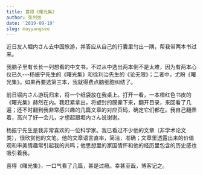 ```yaml
---
title: 喜得《曙光集》
author: 张列弛
date: '2019-09-19'
slug: mayyangsee
---
```

近日友人堀内さん去中国旅游，并答应从自己的行囊里匀出一隅，帮我带两本书过来。  

我脑子里有长长一列想看的中文书，不过从中选出两本倒不是太难，因为有两本心仪已久---杨振宁先生的《曙光集》和徐利治先生的《论无限》；二者中，尤盼《曙光集》。如果再要选第三本，我就得费点脑细胞纠结了。  

前日堀内さん游玩归来，将一个纸袋放在我桌上。打开一看，一本橙红色书皮的《曙光集》赫然在内。我赶紧拿出，将塑封的膜撕下来，翻开目录，来回看了几遍；还不时翻到我非常感兴趣的几篇文章的对应页码，确定它们都在。我自己翻弄着，高兴了好一会儿，才想起跟堀内さん说谢谢。  

杨振宁先生是我非常喜欢的一位科学家。我已看过不少他的文章（非学术论文类），很欣赏他的文笔。他的文章语言直率，简洁，准确；文章里透露出来的价值观和审美情趣常引起我的共鸣；他思想里的家国情怀和他的经历里包含的历史感也吸引着我。  

喜得《曙光集》，一口气看了几篇，甚是过瘾。幸甚至哉，博客记之。





